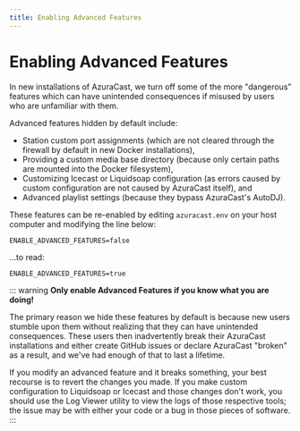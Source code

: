 ```yaml
---
title: Enabling Advanced Features
---
```


# Enabling Advanced Features

In new installations of AzuraCast, we turn off some of the more "dangerous" features which can have unintended consequences if misused by users who are unfamiliar with them.

Advanced features hidden by default include:

- Station custom port assignments (which are not cleared through the firewall by default in new Docker installations),
- Providing a custom media base directory (because only certain paths are mounted into the Docker filesystem),
- Customizing Icecast or Liquidsoap configuration (as errors caused by custom configuration are not caused by AzuraCast itself), and
- Advanced playlist settings (because they bypass AzuraCast's AutoDJ).

These features can be re-enabled by editing `azuracast.env` on your host computer and modifying the line below:

```
ENABLE_ADVANCED_FEATURES=false
```

...to read:

```
ENABLE_ADVANCED_FEATURES=true
```

::: warning 
**Only enable Advanced Features if you know what you are doing!**

The primary reason we hide these features by default is because new users stumble upon them without realizing that they can have unintended consequences. These users then inadvertently break their AzuraCast installations and either create GitHub issues or declare AzuraCast "broken" as a result, and we've had enough of that to last a lifetime.

If you modify an advanced feature and it breaks something, your best recourse is to revert the changes you made. If you make custom configuration to Liquidsoap or Icecast and those changes don't work, you should use the Log Viewer utility to view the logs of those respective tools; the issue may be with either your code or a bug in those pieces of software.
::: 
